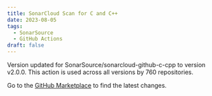 ```yaml
---
title: SonarCloud Scan for C and C++
date: 2023-08-05
tags:
  - SonarSource
  - GitHub Actions
draft: false
---
```



Version updated for SonarSource/sonarcloud-github-c-cpp to version v2.0.0.
This action is used across all versions by 760 repositories.

Go to the [GitHub Marketplace](https://github.com/marketplace/actions/sonarcloud-scan-for-c-and-c) to find the latest changes.
